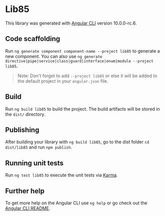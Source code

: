 # Lib85

This library was generated with [Angular CLI](https://github.com/angular/angular-cli) version 10.0.0-rc.6.

## Code scaffolding

Run `ng generate component component-name --project lib85` to generate a new component. You can also use `ng generate directive|pipe|service|class|guard|interface|enum|module --project lib85`.
> Note: Don't forget to add `--project lib85` or else it will be added to the default project in your `angular.json` file. 

## Build

Run `ng build lib85` to build the project. The build artifacts will be stored in the `dist/` directory.

## Publishing

After building your library with `ng build lib85`, go to the dist folder `cd dist/lib85` and run `npm publish`.

## Running unit tests

Run `ng test lib85` to execute the unit tests via [Karma](https://karma-runner.github.io).

## Further help

To get more help on the Angular CLI use `ng help` or go check out the [Angular CLI README](https://github.com/angular/angular-cli/blob/master/README.md).
